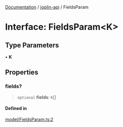 [Documentation](../../packages.md) / [joplin-api](../index.md) / FieldsParam

# Interface: FieldsParam\<K\>

## Type Parameters

• **K**

## Properties

### fields?

> `optional` **fields**: `K`[]

#### Defined in

[model/FieldsParam.ts:2](https://github.com/rxliuli/joplin-utils/blob/2bc4cdf0126f9cf3a3dcc1c3f49a6f42208c3387/packages/joplin-api/src/model/FieldsParam.ts#L2)
